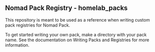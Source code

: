 ## Nomad Pack Registry - homelab_packs
This repository is meant to be used as a reference when writing custom pack
registries for Nomad Pack.

To get started writing your own pack, make a directory with your pack name.
See the documentation on Writing Packs and Registries for more information.
